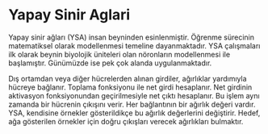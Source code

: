 # Yapay Sinir Aglari

Yapay sinir ağları (YSA) insan beyninden esinlenmiştir.
Öğrenme sürecinin matematiksel olarak modellenmesi temeline dayanmaktadır.
YSA çalışmaları ilk olarak beynin biyolojik üniteleri olan nöronların modellenmesi ile başlamıştır. 
Günümüzde ise pek çok alanda uygulanmaktadır. 

Dış ortamdan veya diğer hücrelerden alınan girdiler, ağırlıklar yardımıyla hücreye bağlanır. Toplama fonksiyonu ile net girdi hesaplanır. Net girdinin aktivasyon fonksiyonundan geçirilmesiyle net çıktı hesaplanır. Bu işlem aynı zamanda bir hücrenin çıkışını verir.
Her bağlantının bir ağırlık değeri vardır. 
YSA, kendisine örnekler gösterildikçe bu ağırlık değerlerini değiştirir.
Hedef, ağa gösterilen örnekler için doğru çıkışları verecek ağırlıkları bulmaktır. 
